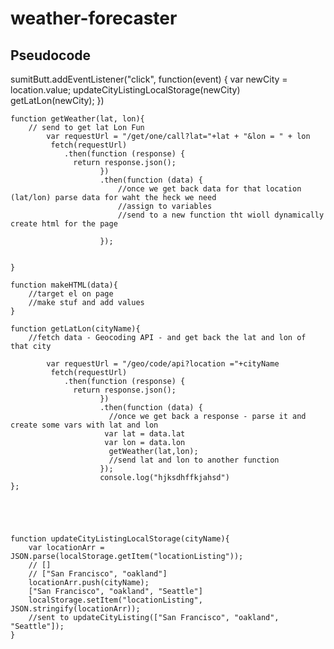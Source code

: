 # weather-forecaster

## Pseudocode



sumitButt.addEventListener("click", function(event) {
		var newCity = location.value;
		updateCityListingLocalStorage(newCity)
		getLatLon(newCity);
	})

	
	
	function getWeather(lat, lon){
		// send to get lat Lon Fun
			var requestUrl = "/get/one/call?lat="+lat + "&lon = " + lon
			 fetch(requestUrl)
			    .then(function (response) {
			      return response.json();
					    })
					    .then(function (data) {
					    	//once we get back data for that location (lat/lon) parse data for waht the heck we need
					    	//assign to variables
					    	//send to a new function tht wioll dynamically create html for the page
					      
					    });

			
	}

	function makeHTML(data){
		//target el on page
		//make stuf and add values
	}

	function getLatLon(cityName){
		//fetch data - Geocoding API - and get back the lat and lon of that city
			
			var requestUrl = "/geo/code/api?location ="+cityName
			 fetch(requestUrl)
			    .then(function (response) {
			      return response.json();
					    })
					    .then(function (data) {
					      //once we get back a response - parse it and create some vars with lat and lon
					     var lat = data.lat
					     var lon = data.lon
					      getWeather(lat,lon);
					      //send lat and lon to another function
					    });
					    console.log("hjksdhffkjahsd")
	};





	function updateCityListingLocalStorage(cityName){
		var locationArr = JSON.parse(localStorage.getItem("locationListing"));
		// []
		// ["San Francisco", "oakland"]
		locationArr.push(cityName);
		["San Francisco", "oakland", "Seattle"]
		localStorage.setItem("locationListing", JSON.stringify(locationArr));
		//sent to updateCityListing(["San Francisco", "oakland", "Seattle"]);
	}